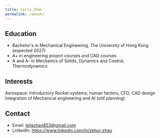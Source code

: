 ```yaml
---
title: Leila Zhao
permalink: /about/
---
```



## Education
- Bachelor's in Mechanical Engineering, The University of Hong Kong (expected 2027)
- A+ in engineering project courses and CAD courses
- A and A- in Mechanics of Solids, Dynamics and Control, Thermodynamics


## Interests
Aerospace: Introductory Rocket systems; human factors, CFD, CAD design
Integration of Mechanical engineering and AI (still planning)


## Contact
- Email: leilazhao853@gmail.com
- LinkedIn: https://www.linkedin.com/in/zehui-zhao
